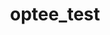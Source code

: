 ---
parent_project: optee
permalink: /engineering/projects/optee/optee_test/
project_link_name: optee_test
project_stats: 'true'
project_url: https://github.com/OP-TEE/optee_test
title: optee_test
image:
  featured: 'true'
  path: /assets/images/projects/op-tee.png
---